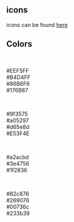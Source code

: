 ## icons

icons can be found [here](https://iconify.design/)

## Colors

<br/> <div style="background-color: #EEF5FF" class="color"></div> #EEF5FF
<br/> <div style="background-color: #B4D4FF" class="color"></div> #B4D4FF
<br/> <div style="background-color: #86B6F6" class="color"></div> #86B6F6
<br/> <div style="background-color: #176B87" class="color"></div> #176B87

<br/> <div style="background-color: #9f3575" class="color"></div> #9f3575
<br/> <div style="background-color: #a05297" class="color"></div> #a05297
<br/> <div style="background-color: #d65e8d" class="color"></div> #d65e8d
<br/> <div style="background-color: #E53F4E" class="color"></div> #E53F4E

<br/> <div style="background-color: #a2acbd" class="color"></div> #a2acbd
<br/> <div style="background-color: #3e4756" class="color"></div> #3e4756
<br/> <div style="background-color: #1f2836" class="color"></div> #1f2836

<br/> <div style="background-color: #82c876" class="color"></div> #82c876
<br/> <div style="background-color: #269076" class="color"></div> #269076
<br/> <div style="background-color: #00736c" class="color"></div> #00736c
<br/> <div style="background-color: #233b39" class="color"></div> #233b39
